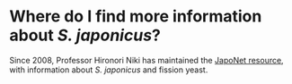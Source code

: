 # Where do I find more information about *S. japonicus*?
<!-- pombase_categories: Community -->

Since 2008, Professor Hironori Niki has maintained the
[JapoNet resource](https://shigen.nig.ac.jp/yeast/japonet/), with
information about *S. japonicus* and fission yeast.

